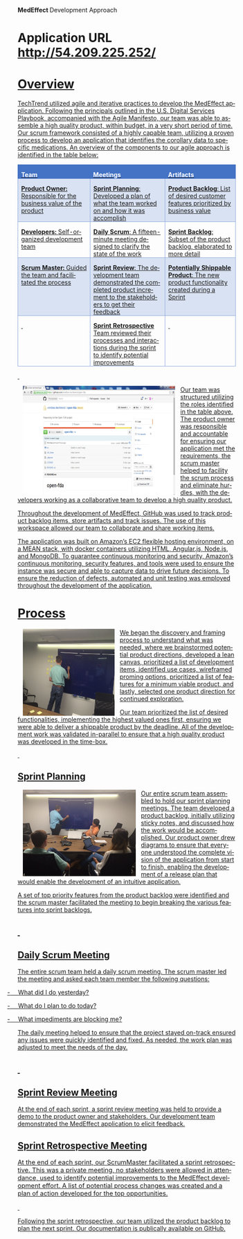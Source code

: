 <html>

<head>
<meta http-equiv=Content-Type content="text/html; charset=windows-1252">
<meta name=Generator content="Microsoft Word 14 (filtered)">
<style>

</style>

</head>

<body lang=EN-US>

<div class=WordSection1>


<p class=MsoTitle><b>MedEffect </b>Development Approach</p>
<h1>Application URL
<a href="http://54.209.225.252/">http://54.209.225.252/</>
</h1>

<h1>Overview</h1>

<p class=MsoNormal>TechTrend utilized agile and iterative practices to develop
the MedEffect application. Following the principals outlined in the U.S.
Digital Services Playbook, accompanied with the Agile Manifesto, our team was
able to assemble a high quality product, within budget, in a very short period
of time. Our scrum framework consisted of a highly capable team, utilizing a proven
process to develop an application that identifies the corollary data to
specific medications. An overview of the components to our agile approach is
identified in the table below:</p>

<table class=GridTable4Accent5 border=1 cellspacing=0 cellpadding=0
 style='border-collapse:collapse;border:none'>
 <tr>
  <td width=260 valign=top style='width:155.8pt;border:solid #4472C4 1.0pt;
  border-right:none;background:#4472C4;padding:0in 5.4pt 0in 5.4pt'>
  <p class=MsoNormal style='margin-bottom:0in;margin-bottom:.0001pt;line-height:
  normal'><b><span style='color:white'>Team</span></b></p>
  </td>
  <td width=260 valign=top style='width:155.85pt;border-top:solid #4472C4 1.0pt;
  border-left:none;border-bottom:solid #4472C4 1.0pt;border-right:none;
  background:#4472C4;padding:0in 5.4pt 0in 5.4pt'>
  <p class=MsoNormal style='margin-bottom:0in;margin-bottom:.0001pt;line-height:
  normal'><b><span style='color:white'>Meetings</span></b></p>
  </td>
  <td width=260 valign=top style='width:155.85pt;border:solid #4472C4 1.0pt;
  border-left:none;background:#4472C4;padding:0in 5.4pt 0in 5.4pt'>
  <p class=MsoNormal style='margin-bottom:0in;margin-bottom:.0001pt;line-height:
  normal'><b><span style='color:white'>Artifacts</span></b></p>
  </td>
 </tr>
 <tr>
  <td width=260 valign=top style='width:155.8pt;border:solid #8EAADB 1.0pt;
  border-top:none;background:#D9E2F3;padding:0in 5.4pt 0in 5.4pt'>
  <p class=MsoNormal style='margin-bottom:0in;margin-bottom:.0001pt;line-height:
  normal'><b>Product Owner: </b>Responsible for the business value of the
  product</p>
  </td>
  <td width=260 valign=top style='width:155.85pt;border-top:none;border-left:
  none;border-bottom:solid #8EAADB 1.0pt;border-right:solid #8EAADB 1.0pt;
  background:#D9E2F3;padding:0in 5.4pt 0in 5.4pt'>
  <p class=MsoNormal style='margin-bottom:0in;margin-bottom:.0001pt;line-height:
  normal'><b>Sprint Planning</b>: Developed a plan of what the team worked on and
  how it was accomplish</p>
  </td>
  <td width=260 valign=top style='width:155.85pt;border-top:none;border-left:
  none;border-bottom:solid #8EAADB 1.0pt;border-right:solid #8EAADB 1.0pt;
  background:#D9E2F3;padding:0in 5.4pt 0in 5.4pt'>
  <p class=MsoNormal style='margin-bottom:0in;margin-bottom:.0001pt;line-height:
  normal'><b>Product Backlog</b>: List of desired customer features prioritized
  by business value</p>
  </td>
 </tr>
 <tr>
  <td width=260 valign=top style='width:155.8pt;border:solid #8EAADB 1.0pt;
  border-top:none;padding:0in 5.4pt 0in 5.4pt'>
  <p class=MsoNormal style='margin-bottom:0in;margin-bottom:.0001pt;line-height:
  normal'><b>Developers: </b>Self-organized development team</p>
  </td>
  <td width=260 valign=top style='width:155.85pt;border-top:none;border-left:
  none;border-bottom:solid #8EAADB 1.0pt;border-right:solid #8EAADB 1.0pt;
  padding:0in 5.4pt 0in 5.4pt'>
  <p class=MsoNormal style='margin-bottom:0in;margin-bottom:.0001pt;line-height:
  normal'><b>Daily Scrum</b>: A fifteen-minute meeting designed to clarify the
  state of the work</p>
  </td>
  <td width=260 valign=top style='width:155.85pt;border-top:none;border-left:
  none;border-bottom:solid #8EAADB 1.0pt;border-right:solid #8EAADB 1.0pt;
  padding:0in 5.4pt 0in 5.4pt'>
  <p class=MsoNormal style='margin-bottom:0in;margin-bottom:.0001pt;line-height:
  normal'><b>Sprint Backlog</b>: Subset of the product backlog, elaborated to
  more detail</p>
  </td>
 </tr>
 <tr>
  <td width=260 valign=top style='width:155.8pt;border:solid #8EAADB 1.0pt;
  border-top:none;background:#D9E2F3;padding:0in 5.4pt 0in 5.4pt'>
  <p class=MsoNormal style='margin-bottom:0in;margin-bottom:.0001pt;line-height:
  normal'><b>Scrum Master: </b>Guided the team and facilitated the process</p>
  </td>
  <td width=260 valign=top style='width:155.85pt;border-top:none;border-left:
  none;border-bottom:solid #8EAADB 1.0pt;border-right:solid #8EAADB 1.0pt;
  background:#D9E2F3;padding:0in 5.4pt 0in 5.4pt'>
  <p class=MsoNormal style='margin-bottom:0in;margin-bottom:.0001pt;line-height:
  normal'><b>Sprint Review</b>: The development team demonstrated the completed
  product increment to the stakeholders to get their feedback </p>
  </td>
  <td width=260 valign=top style='width:155.85pt;border-top:none;border-left:
  none;border-bottom:solid #8EAADB 1.0pt;border-right:solid #8EAADB 1.0pt;
  background:#D9E2F3;padding:0in 5.4pt 0in 5.4pt'>
  <p class=MsoNormal style='margin-bottom:0in;margin-bottom:.0001pt;line-height:
  normal'><b>Potentially Shippable Product</b>: The new product functionality
  created during a Sprint</p>
  </td>
 </tr>
 <tr>
  <td width=260 valign=top style='width:155.8pt;border:solid #8EAADB 1.0pt;
  border-top:none;padding:0in 5.4pt 0in 5.4pt'>
  <p class=Default><b>&nbsp;</b></p>
  </td>
  <td width=260 valign=top style='width:155.85pt;border-top:none;border-left:
  none;border-bottom:solid #8EAADB 1.0pt;border-right:solid #8EAADB 1.0pt;
  padding:0in 5.4pt 0in 5.4pt'>
  <p class=MsoNormal style='margin-bottom:0in;margin-bottom:.0001pt;line-height:
  normal'><b>Sprint Retrospective</b> Team reviewed their processes and
  interactions during the sprint to identify potential improvements </p>
  </td>
  <td width=260 valign=top style='width:155.85pt;border-top:none;border-left:
  none;border-bottom:solid #8EAADB 1.0pt;border-right:solid #8EAADB 1.0pt;
  padding:0in 5.4pt 0in 5.4pt'>
  <p class=MsoNormal style='margin-bottom:0in;margin-bottom:.0001pt;line-height:
  normal'>&nbsp;</p>
  </td>
 </tr>
</table>

<p class=MsoNormal>&nbsp;</p>

<p class=MsoNormal><img width=352 height=252
src="https://github.com/wimibes-techtrend/open-fda/blob/7a6e45c7d3e10ac2a6498ad3cc824afbe4642b50/docs/GitHub%20ScreenShot.png"
align=left hspace=12>Our team was structured utilizing the roles identified in
the table above. The product owner was responsible and accountable for ensuring
our application met the requirements, the scrum master helped to facility the
scrum process and eliminate hurdles, with the developers working as a
collaborative team to develop a high quality product.</p>

<p class=MsoNormal>Throughout the development of MedEffect, GitHub was used to
track product backlog items, store artifacts and track issues. The use of this
workspace allowed our team to collaborate and share working items.</p>

<p class=MsoNormal>The application was built on Amazon’s EC2 flexible hosting
environment, on a MEAN stack, with docker containers utilizing HTML,
Angular.js, Node.js, and MongoDB. To guarantee continuous monitoring and
security, Amazon’s continuous monitoring, security features, and tools were
used to ensure the instance was secure and able to capture data to drive future
decisions. To ensure the reduction of defects, automated and unit testing was
employed throughout the development of the application.</p>

<h1>Process</h1>

<p class=MsoBodyText align=left style='text-align:left'><img width=212
height=201
src="https://github.com/wimibes-techtrend/open-fda/blob/7a6e45c7d3e10ac2a6498ad3cc824afbe4642b50/docs/Sprint%20Planning%203.JPG"
align=left hspace=12>We began the discovery and framing process to understand
what was needed, where we brainstormed potential product directions, developed
a lean canvas, prioritized a list of development items, identified use cases,
wireframed proming options, prioritized a list of features for a minimum viable
product, and lastly, selected one product direction for continued exploration.</p>

<p class=MsoNormal>Our team prioritized the list of desired functionalities,
implementing the highest valued ones first, ensuring we were able to deliver a
shippable product by the deadline. All of the development work was validated
in-parallel to ensure that a high quality product was developed in the
time-box. </p>

<p class=MsoBodyText align=left style='text-align:left'>&nbsp;</p>

<h2>Sprint Planning</h2>

<p class=MsoNormal><img width=261 height=200
src="https://github.com/wimibes-techtrend/open-fda/blob/7a6e45c7d3e10ac2a6498ad3cc824afbe4642b50/docs/Sprint%20Planning%202.JPG"
align=left hspace=12>Our entire scrum team assembled to hold our sprint
planning meetings. The team developed a product backlog, initially utilizing
sticky notes, and discussed how the work would be accomplished. Our product owner
drew diagrams to ensure that everyone understood the complete vision of the
application from start to finish, enabling the development of a release plan
that would enable the development of an intuitive application.</p>

<p class=MsoNormal>A set of top priority features from the product backlog were
identified and the scrum master facilitated the meeting to begin breaking the
various features into sprint backlogs.</p>

<h2>&nbsp;</h2>

<h2>Daily Scrum Meeting </h2>

<p class=MsoNormal>The entire scrum team held a daily scrum meeting. The scrum
master led the meeting and asked each team member the following questions:</p>

<p class=MsoListParagraphCxSpFirst style='text-indent:-.25in'>-<span
style='font:7.0pt "Times New Roman"'>&nbsp;&nbsp;&nbsp;&nbsp;&nbsp;&nbsp;&nbsp;
</span>What did I do yesterday?</p>

<p class=MsoListParagraphCxSpMiddle style='text-indent:-.25in'>-<span
style='font:7.0pt "Times New Roman"'>&nbsp;&nbsp;&nbsp;&nbsp;&nbsp;&nbsp;&nbsp;
</span>What do I plan to do today?</p>

<p class=MsoListParagraphCxSpLast style='text-indent:-.25in'>-<span
style='font:7.0pt "Times New Roman"'>&nbsp;&nbsp;&nbsp;&nbsp;&nbsp;&nbsp;&nbsp;
</span>What impediments are blocking me?</p>

<p class=MsoNormal>The daily meeting helped to ensure that the project stayed
on-track ensured any issues were quickly identified and fixed. As needed, the
work plan was adjusted to meet the needs of the day.</p>

<h2>&nbsp;</h2>

<h2>Sprint Review Meeting </h2>

<p class=MsoNormal>At the end of each sprint, a sprint review meeting was held
to provide a demo to the product owner and stakeholders. Our development team demonstrated
the MedEffect application to elicit feedback.</p>

<h2>Sprint Retrospective Meeting </h2>

<p class=Default><span style='font-size:11.0pt'>At the end of each sprint, our
ScrumMaster facilitated a sprint retrospective. This was a private meeting, no
stakeholders were allowed in attendance, used to identify potential
improvements to the MedEffect development effort. A list of potential process
changes was created and a plan of action developed for the top opportunities.</span></p>

<p class=Default><span style='font-size:11.0pt'>&nbsp;</span></p>

<p class=MsoNormal>Following the sprint retrospective, our team utilized the product
backlog to plan the next sprint. Our documentation is publically available on
GitHub.</p>

</div>

</body>

</html>
